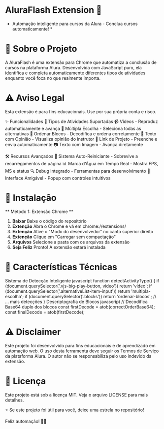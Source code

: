 # AluraFlash Extension 🚀 #
* Automação inteligente para cursos da Alura - Conclua cursos automaticamente! *

# 📖 Sobre o Projeto #
A AluraFlash é uma extensão para Chrome que automatiza a conclusão de cursos na plataforma Alura. Desenvolvida com JavaScript puro, ela identifica e completa automaticamente diferentes tipos de atividades enquanto você foca no que realmente importa.

# ⚠️ Aviso Legal #
Esta extensão é para fins educacionais. Use por sua própria conta e risco.

✨ Funcionalidades
🎯 Tipos de Atividades Suportadas
📹 Vídeos - Reproduz automaticamente e avança
🔘 Múltipla Escolha - Seleciona todas as alternativas
🧩 Ordenar Blocos - Decodifica e ordena corretamente
💬 Texto com Opinião - Visualiza opinião do instrutor
🔗 Link de Projeto - Preenche e envia automaticamente
📷 Texto com Imagem - Avança diretamente

🛠️ Recursos Avançados
🔄 Sistema Auto-Reiniciante - Sobrevive a recarregamentos de página
📊 Marca d'Água em Tempo Real - Mostra FPS, MS e status
🔍 Debug Integrado - Ferramentas para desenvolvimento
🎨 Interface Amigável - Popup com controles intuitivos


# 🚀 Instalação #
** Método 1: Extensão Chrome **
1. **Baixar** Baixe o código do repositório
2. **Extenção** Abra o Chrome e vá em chrome://extensions/
3. **Extenção** Ative o "Modo do desenvolvedor" no canto superior direito
4. **Extenção** Clique em "Carregar sem compactação"
5. **Arquivos** Selecione a pasta com os arquivos da extensão
6. **Seja Feliz** Pronto! A extensão estará instalada

# 🎯 Características Técnicas #
Sistema de Detecção Inteligente
javascript
function detectActivityType() {
    if (document.querySelector('.vjs-big-play-button, video')) return 'video';
    if (document.querySelector('.alternativeList-item-input')) return 'multipla-escolha';
    if (document.querySelector('.blocks')) return 'ordenar-blocos';
    // ... mais detecções
}
Descriptografia de Blocos
javascript
// Decodifica Base64 duplo dos blocos
const firstDecode = atob(correctOrderBase64);
const finalDecode = atob(firstDecode);
# ⚠️ Disclaimer #
Este projeto foi desenvolvido para fins educacionais e de aprendizado em automação web. O uso desta ferramenta deve seguir os Termos de Serviço da plataforma Alura. O autor não se responsabiliza pelo uso indevido da extensão.



# 📄 Licença #
Este projeto está sob a licença MIT. Veja o arquivo LICENSE para mais detalhes.

⭐ Se este projeto foi útil para você, deixe uma estrela no repositório!

Feliz automação! 🚀🎯



